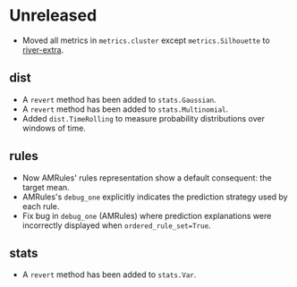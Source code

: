 # Unreleased

- Moved all metrics in `metrics.cluster` except `metrics.Silhouette` to [river-extra](https://github.com/online-ml/river-extra).

## dist

- A `revert` method has been added to `stats.Gaussian`.
- A `revert` method has been added to `stats.Multinomial`.
- Added `dist.TimeRolling` to measure probability distributions over windows of time.

## rules

- Now AMRules' rules representation show a default consequent: the target mean.
- AMRules's `debug_one` explicitly indicates the prediction strategy used by each rule.
- Fix bug in `debug_one` (AMRules) where prediction explanations were incorrectly displayed when `ordered_rule_set=True`.

## stats

- A `revert` method has been added to `stats.Var`.
